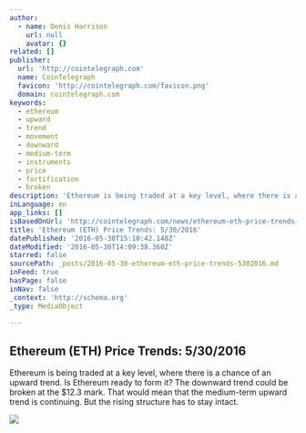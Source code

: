 ```yaml
---
author:
  - name: Denis Harrison
    url: null
    avatar: {}
related: []
publisher:
  url: 'http://cointelegraph.com'
  name: CoinTelegraph
  favicon: 'http://cointelegraph.com/favicon.png'
  domain: cointelegraph.com
keywords:
  - ethereum
  - upward
  - trend
  - movement
  - downward
  - medium-term
  - instruments
  - price
  - fortification
  - broken
description: 'Ethereum is being traded at a key level, where there is a chance of an upward trend. Is Ethereum ready to form it? The downward trend could be broken at the $12.3 mark. That would mean that the medium-term upward trend is continuing. But the rising structure has to stay intact.'
inLanguage: en
app_links: []
isBasedOnUrl: 'http://cointelegraph.com/news/ethereum-eth-price-trends-5302016'
title: 'Ethereum (ETH) Price Trends: 5/30/2016'
datePublished: '2016-05-30T15:10:42.148Z'
dateModified: '2016-05-30T14:09:38.360Z'
starred: false
sourcePath: _posts/2016-05-30-ethereum-eth-price-trends-5302016.md
inFeed: true
hasPage: false
inNav: false
_context: 'http://schema.org'
_type: MediaObject

---
```

<article style=""><h1>Ethereum (ETH) Price Trends: 5/30/2016</h1><p>Ethereum is being traded at a key level, where there is a chance of an upward trend. Is Ethereum ready to form it? The downward trend could be broken at the $12.3 mark. That would mean that the medium-term upward trend is continuing. But the rising structure has to stay intact.</p><img src="http://cointelegraph.com/storage/uploads/view/41b29c3cafc95df8f5d1932eefd3bd9c.jpg" /></article>